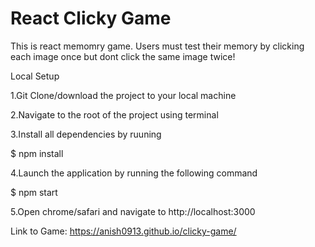 # React Clicky Game

This is react memomry game. Users must test their memory by clicking each image once but dont click the same image twice!

Local Setup

1.Git Clone/download the project to your local machine

2.Navigate to the root of the project using terminal

3.Install all dependencies by ruuning

$ npm install

4.Launch the application by running the following command

$ npm start

5.Open chrome/safari and navigate to http://localhost:3000


Link to Game:
https://anish0913.github.io/clicky-game/

